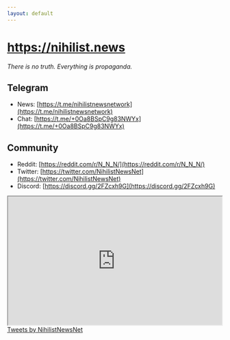```yaml
---
layout: default
---
```


# https://nihilist.news

_There is no truth. Everything is propaganda._

## Telegram

- News: [https://t.me/nihilistnewsnetwork](https://t.me/nihilistnewsnetwork)
- Chat: [https://t.me/+0Oa8BSpC9g83NWYx](https://t.me/+0Oa8BSpC9g83NWYx)

## Community

- Reddit: [https://reddit.com/r/N_N_N/](https://reddit.com/r/N_N_N/)
- Twitter: [https://twitter.com/NihilistNewsNet](https://twitter.com/NihilistNewsNet)
- Discord: [https://discord.gg/2FZcxh9G](https://discord.gg/2FZcxh9G)

<div class="video-container">
<iframe src="https://discord.com/widget?id=960561243440164924&theme=dark" width="500" height="300" allowtransparency="false" frameborder="1" sandbox="allow-popups allow-popups-to-escape-sandbox allow-same-origin allow-scripts"></iframe>
</div>

<div class="video-container">
<a class="twitter-timeline" data-theme="dark" href="https://twitter.com/NihilistNewsNet?ref_src=twsrc%5Etfw">Tweets by NihilistNewsNet</a> <script async src="https://platform.twitter.com/widgets.js" charset="utf-8"></script>
</div>
